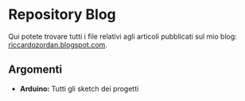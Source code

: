 # Repository Blog
Qui potete trovare tutti i file relativi agli articoli pubblicati sul mio blog: [riccardozordan.blogspot.com](riccardozordan.blogspot.com).

## Argomenti
- **Arduino:** Tutti gli sketch dei progetti
